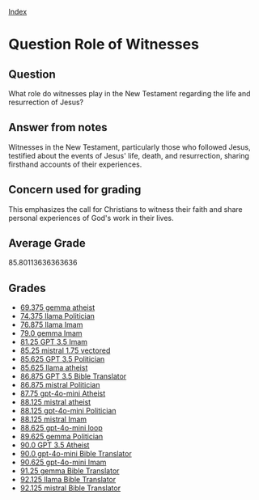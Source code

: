 
[Index](../../index.md)
# Question Role of Witnesses
## Question
What role do witnesses play in the New Testament regarding the life and resurrection of Jesus?

## Answer from notes
Witnesses in the New Testament, particularly those who followed Jesus, testified about the events of Jesus' life, death, and resurrection, sharing firsthand accounts of their experiences.

## Concern used for grading
This emphasizes the call for Christians to witness their faith and share personal experiences of God's work in their lives.

## Average Grade
85.80113636363636

## Grades
 * [69.375 gemma atheist](../answers/gemma_atheist/Role_of_Witnesses.md)
 * [74.375 llama Politician](../answers/llama_Politician/Role_of_Witnesses.md)
 * [76.875 llama Imam](../answers/llama_Imam/Role_of_Witnesses.md)
 * [79.0 gemma Imam](../answers/gemma_Imam/Role_of_Witnesses.md)
 * [81.25 GPT 3.5 Imam](../answers/GPT_3.5_Imam/Role_of_Witnesses.md)
 * [85.25 mistral 1.75 vectored](../answers/mistral_1.75_vectored/Role_of_Witnesses.md)
 * [85.625 GPT 3.5 Politician](../answers/GPT_3.5_Politician/Role_of_Witnesses.md)
 * [85.625 llama atheist](../answers/llama_atheist/Role_of_Witnesses.md)
 * [86.875 GPT 3.5 Bible Translator](../answers/GPT_3.5_Bible_Translator/Role_of_Witnesses.md)
 * [86.875 mistral Politician](../answers/mistral_Politician/Role_of_Witnesses.md)
 * [87.75 gpt-4o-mini Atheist](../answers/gpt-4o-mini_Atheist/Role_of_Witnesses.md)
 * [88.125 mistral atheist](../answers/mistral_atheist/Role_of_Witnesses.md)
 * [88.125 gpt-4o-mini Politician](../answers/gpt-4o-mini_Politician/Role_of_Witnesses.md)
 * [88.125 mistral Imam](../answers/mistral_Imam/Role_of_Witnesses.md)
 * [88.625 gpt-4o-mini loop](../answers/gpt-4o-mini_loop/Role_of_Witnesses.md)
 * [89.625 gemma Politician](../answers/gemma_Politician/Role_of_Witnesses.md)
 * [90.0 GPT 3.5 Atheist](../answers/GPT_3.5_Atheist/Role_of_Witnesses.md)
 * [90.0 gpt-4o-mini Bible Translator](../answers/gpt-4o-mini_Bible_Translator/Role_of_Witnesses.md)
 * [90.625 gpt-4o-mini Imam](../answers/gpt-4o-mini_Imam/Role_of_Witnesses.md)
 * [91.25 gemma Bible Translator](../answers/gemma_Bible_Translator/Role_of_Witnesses.md)
 * [92.125 llama Bible Translator](../answers/llama_Bible_Translator/Role_of_Witnesses.md)
 * [92.125 mistral Bible Translator](../answers/mistral_Bible_Translator/Role_of_Witnesses.md)
